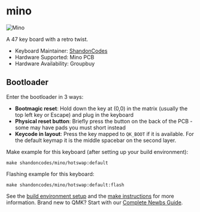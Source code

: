 # mino

![Mino](https://i.imgur.com/f5kHu8Qh.jpg)

A 47 key board with a retro twist.

* Keyboard Maintainer: [ShandonCodes](https://github.com/ShandonCodes)
* Hardware Supported: Mino PCB
* Hardware Availability: Groupbuy

## Bootloader

Enter the bootloader in 3 ways:

* **Bootmagic reset**: Hold down the key at (0,0) in the matrix (usually the top left key or Escape) and plug in the keyboard
* **Physical reset button**: Briefly press the button on the back of the PCB - some may have pads you must short instead
* **Keycode in layout**: Press the key mapped to `QK_BOOT` if it is available. For the default keymap it is the middle spacebar on the second layer.

Make example for this keyboard (after setting up your build environment):

    make shandoncodes/mino/hotswap:default

Flashing example for this keyboard:

    make shandoncodes/mino/hotswap:default:flash

See the [build environment setup](https://docs.qmk.fm/#/getting_started_build_tools) and the [make instructions](https://docs.qmk.fm/#/getting_started_make_guide) for more information. Brand new to QMK? Start with our [Complete Newbs Guide](https://docs.qmk.fm/#/newbs).
